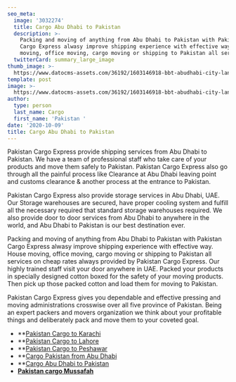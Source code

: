 ```yaml
---
seo_meta:
  image: '3032274'
  title: Cargo Abu Dhabi to Pakistan
  description: >-
    Packing and moving of anything from Abu Dhabi to Pakistan with Pakistan
    Cargo Express alwasy improve shipping experience with effective way. House
    moving, office moving, cargo moving or shipping to Pakistan all services
  twitterCard: summary_large_image
thumb_image: >-
  https://www.datocms-assets.com/36192/1603146918-bbt-abudhabi-city-landing-grand-mosque.jpg
template: post
image: >-
  https://www.datocms-assets.com/36192/1603146918-bbt-abudhabi-city-landing-grand-mosque.jpg
author:
  type: person
  last_name: Cargo
  first_name: 'Pakistan '
date: '2020-10-09'
title: Cargo Abu Dhabi to Pakistan
---
```

Pakistan Cargo Express provide shipping services from Abu Dhabi to Pakistan. We have a team of professional staff who take care of your products and move them safely to Pakistan. Pakistan Cargo Express also go through all the painful process like Clearance at Abu Dhabi leaving point and customs clearance & another process at the entrance to Pakistan.

Pakistan Cargo Express also provide storage services in Abu Dhabi, UAE. Our Storage warehouses are secured, have proper cooling system and fulfill all the necessary required that standard storage warehouses required. We also provide door to door services from Abu Dhabi to anywhere in the world, and Abu Dhabi to Pakistan is our best destination ever.

Packing and moving of anything from Abu Dhabi to Pakistan with Pakistan Cargo Express alwasy improve shipping experience with effective way. House moving, office moving, cargo moving or shipping to Pakistan all services on cheap rates always provided by Pakistan Cargo Express. Our highly trained staff visit your door anywhere in UAE. Packed your products in specially designed cotton boxed for the safety of your moving products. Then pick up those packed cotton and load them for moving to Pakistan.

Pakistan Cargo Express gives you dependable and effective pressing and moving administrations crosswise over all five province of Pakistan. Being an expert packers and movers organization we think about your profitable things and deliberately pack and move them to your coveted goal.


* **[Pakistan Cargo to Karachi ](https://www.pakistancargoexpress.com/blog/pakistan-cargo-to-karachi-from-abu-dhabi/)
* **[Pakistan Cargo to Lahore](https://www.pakistancargoexpress.com/blog/pakistan-cargo-to-lahore-from-abu-dhabi/)
* **[Pakistan Cargo to Peshawar](https://www.pakistancargoexpress.com/blog/pakistan-cargo-to-peshawar-from-abu-dhabi/)
* **[Cargo Pakistan from Abu Dhabi](https://www.pakistancargoexpress.com/blog/cargo-pakistan-from-dbu-dhabi/)
* **[Cargo Abu Dhabi to Pakistan](https://www.pakistancargoexpress.com/blog/cargo-abu-dhabi-to-pakistan/)
* **[Pakistan cargo Mussafah](https://www.pakistancargoexpress.com/blog/pakistan-cargo-mussafah/)**
